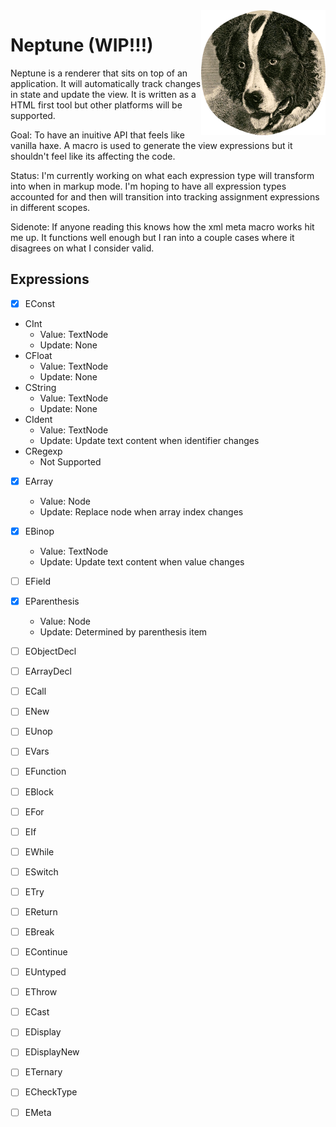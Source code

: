 <img src="./neptune.png" height="200"  align="right">

# Neptune (WIP!!!)

Neptune is a renderer that sits on top of an application. It will automatically track changes in state and update the view. It is written as a HTML first tool but other platforms will be supported.

Goal: To have an inuitive API that feels like vanilla haxe. A macro is used to generate the view expressions but it shouldn't feel like its affecting the code.

Status: I'm currently working on what each expression type will transform into when in markup mode. I'm hoping to have all expression types accounted for and then will transition into tracking assignment expressions in different scopes.

Sidenote: If anyone reading this knows how the xml meta macro works hit me up. It functions well enough but I ran into a couple cases where it disagrees on what I consider valid.

## Expressions

- [x] EConst
* CInt
  * Value: TextNode
  * Update: None
* CFloat
  * Value: TextNode
  * Update: None
* CString
  * Value: TextNode
  * Update: None
* CIdent
  * Value: TextNode
  * Update: Update text content when identifier changes
* CRegexp
  * Not Supported

- [x] EArray
  * Value: Node
  * Update: Replace node when array index changes

- [x] EBinop
  * Value: TextNode
  * Update: Update text content when value changes

- [ ] EField

- [x] EParenthesis
  * Value: Node
  * Update: Determined by parenthesis item

- [ ] EObjectDecl

- [ ] EArrayDecl

- [ ] ECall

- [ ] ENew

- [ ] EUnop

- [ ] EVars

- [ ] EFunction

- [ ] EBlock

- [ ] EFor

- [ ] EIf

- [ ] EWhile

- [ ] ESwitch

- [ ] ETry

- [ ] EReturn

- [ ] EBreak

- [ ] EContinue

- [ ] EUntyped

- [ ] EThrow

- [ ] ECast

- [ ] EDisplay

- [ ] EDisplayNew

- [ ] ETernary

- [ ] ECheckType

- [ ] EMeta
